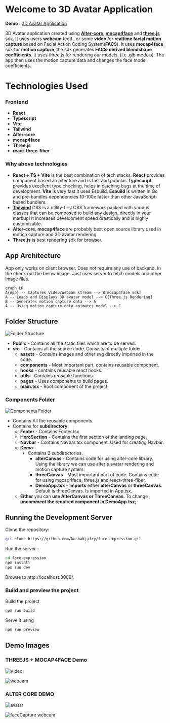 # Welcome to 3D Avatar Application

**Demo** : [3D Avatar Application](https://animated-queijadas-8df0b9.netlify.app/)

3D Avatar application created using [**Alter-core**](https://github.com/facemoji/alter-core), [**mocap4face**](https://github.com/facemoji/mocap4face) and [**three.js**](https://github.com/mrdoob/three.js) sdk. It uses users **webcam** feed , or some **video** for **realtime facial motion capture** based on Facial Action Coding System(**FACS**). It uses **mocap4face** sdk for **motion capture**, the sdk generates **FACS-derived blendshape coefficients**. It uses three.js for rendering our models, (i.e .glb models). The app then uses the motion capture data and changes the face model coefficients.

# Technologies Used

### Frontend

- **React**
- **Typescript**
- **Vite**
- **Tailwind**
- **Alter-core**
- **mocap4face**
- **Three.js**
- **react-three-fiber**

### Why above technologies

- **React + TS + Vite** is the best combination of tech stacks. **React** provides component based architecture and is fast and popular. **Typescript** provides excellent type checking, helps in catching bugs at the time of development. **Vite** is very fast it uses Esbuild. **Esbuild** is written in Go and pre-bundles dependencies 10-100x faster than other JavaScript-based bundlers.
- [**Tailwind**](https://tailwindcss.com/) CSS is a utility-first CSS framework packed with various classes that can be composed to build any design, directly in your markup! It increases development speed drastically and is highly customizable.
- **Alter-core**, **mocap4face** are probably best open source library used in motion capture and 3D avatar rendering.
- **Three.js** is best rendering sdk for browser.

## App Architecture

App only works on client browser. Does not require any use of backend. In the check out the below image. Just uses server to fetch models and other image files.

```mermaid
graph LR
A{App} -- Captures Video/Webcam stream --> B[mocap4face sdk]
A -- Loads and Displays 3D avatar model --> C[Three.js Rendering]
B -- Generates motion capture data --> A
A -- Using motion capture data animates model --> C
```

## Folder Structure

![Folder Structure](https://raw.githubusercontent.com/kushakjafry/face-expression/main/githubImages/folderStructure.png)

- **Public** - Contains all the static files which are to be served.
- **src** - Contains all the source code. Consists of multiple folder.
  - **assets** - Contains Images and other svg directly imported in the code.
  - **components** - Most important part, contains reusable component.
  - **hooks** - contains reusable react hooks.
  - **utils** - Contains reusable functions.
  - **pages** - Uses components to build pages.
  - **main.tsx** - Root component of the project.

### Components Folder

![Components Folder](https://raw.githubusercontent.com/kushakjafry/face-expression/main/githubImages/componentsFolder.png)

- Contains All the reusable components.
- Contains for **subdirectory**:
  - **Footer** - Contains Footer.tsx
  - **HeroSection** - Contains the first section of the landing page.
  - **Navbar** - Contains Navbar.tsx component. Used for creating Navbar.
  - **Demo** -
    - Contains 2 subdirectories.
      - **alterCanvas** - Contains code for using alter-core library. Using the library we can use alter's avatar rendering and motion capture system.
      - **threeCanvas** - Most important part of code. Contains code for using mocap4face, three.js and react-three-fiber.
      - **DemoApp.tsx** - **Imports** either **alterCanvas** or **threeCanvas**. Default is threeCanvas. Is imported in App.tsx.
  - **Either** you can **use AlterCanvas or ThreeCanvas**. To change **uncomment the required component in DemoApp.tsx**;

## Running the Development Server

Clone the repository:

```bash
git clone https://github.com/kushakjafry/face-expression.git
```

Run the server -

```bash
cd face-expression
npm install
npm run dev
```

Browse to http://localhost:3000/.

### Build and preview the project

Build the project

```bash
npm run build
```

Serve it using

```bash
npm run preview
```

## Demo Images

### THREEJS + MOCAP4FACE Demo

![Video](https://raw.githubusercontent.com/kushakjafry/face-expression/main/githubImages/VideoThreeJS.png)

![webcam](https://raw.githubusercontent.com/kushakjafry/face-expression/main/githubImages/ThreeJSCamera.png)

### ALTER CORE DEMO

![avatar](https://raw.githubusercontent.com/kushakjafry/face-expression/main/githubImages/alterCoreAvatar.png)

![faceCapture webcam](https://raw.githubusercontent.com/kushakjafry/face-expression/main/githubImages/alterCoreFaceCapture.png)
